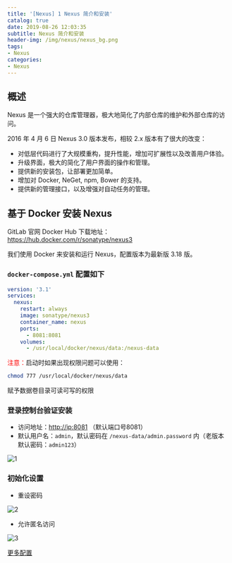 ```yaml
---
title: '[Nexus] 1 Nexus 简介和安装'
catalog: true
date: 2019-08-26 12:03:35
subtitle: Nexus 简介和安装
header-img: /img/nexus/nexus_bg.png
tags:
- Nexus
categories:
- Nexus
---
```


## 概述
Nexus 是一个强大的仓库管理器，极大地简化了内部仓库的维护和外部仓库的访问。

2016 年 4 月 6 日 Nexus 3.0 版本发布，相较 2.x 版本有了很大的改变：

- 对低层代码进行了大规模重构，提升性能，增加可扩展性以及改善用户体验。
- 升级界面，极大的简化了用户界面的操作和管理。
- 提供新的安装包，让部署更加简单。
- 增加对 Docker, NeGet, npm, Bower 的支持。
- 提供新的管理接口，以及增强对自动任务的管理。


## 基于 Docker 安装 Nexus
GitLab 官网 Docker Hub 下载地址：https://hub.docker.com/r/sonatype/nexus3

我们使用 Docker 来安装和运行 Nexus，配置版本为最新版 3.18 版。

### `docker-compose.yml` 配置如下
```yml
version: '3.1'
services:
  nexus:
    restart: always
    image: sonatype/nexus3
    container_name: nexus
    ports:
      - 8081:8081
    volumes:
      - /usr/local/docker/nexus/data:/nexus-data
```
<font color=red>注意：</font>启动时如果出现权限问题可以使用：
```sh
chmod 777 /usr/local/docker/nexus/data
```
赋予数据卷目录可读可写的权限

### 登录控制台验证安装
- 访问地址：[http://ip:8081](https://v_vincen.gitee.io/404.html) （默认端口号8081）
- 默认用户名：`admin`，默认密码在 `/nexus-data/admin.password` 内（老版本默认密码：`admin123`）

![1](1.png)

### 初始化设置
- 重设密码

![2](2.png)

- 允许匿名访问

![3](3.png)

[更多配置](https://help.sonatype.com/repomanager3/security/anonymous-access)